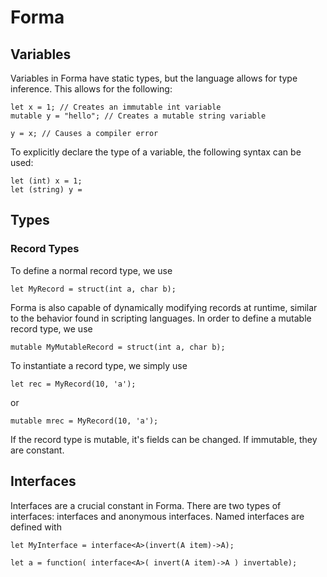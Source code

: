 # Forma
## Variables 

Variables in Forma have static types, but the language allows for type inference.  This allows for the following:

```
let x = 1; // Creates an immutable int variable
mutable y = "hello"; // Creates a mutable string variable

y = x; // Causes a compiler error
```

To explicitly declare the type of a variable, the following syntax can be used:

```
let (int) x = 1;
let (string) y = 
```

## Types
### Record Types

To define a normal record type, we use
```
let MyRecord = struct(int a, char b);
```

Forma is also capable of dynamically modifying records at runtime, similar to the behavior found in scripting languages. 
In order to define a mutable record type, we use
```
mutable MyMutableRecord = struct(int a, char b);
```

To instantiate a record type, we simply use 
```
let rec = MyRecord(10, 'a');
```
or
```
mutable mrec = MyRecord(10, 'a');
```
If the record type is mutable, it's fields can be changed. If immutable, they are constant. 

## Interfaces

Interfaces are a crucial constant in Forma. There are two types of interfaces: interfaces and anonymous interfaces. Named interfaces are defined with 
```
let MyInterface = interface<A>(invert(A item)->A);
```
```
let a = function( interface<A>( invert(A item)->A ) invertable);
```

